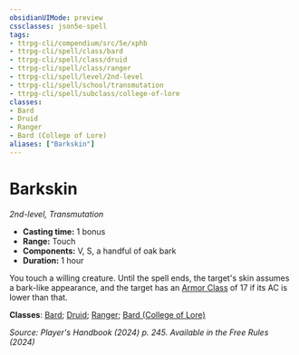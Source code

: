 ```yaml
---
obsidianUIMode: preview
cssclasses: json5e-spell
tags:
- ttrpg-cli/compendium/src/5e/xphb
- ttrpg-cli/spell/class/bard
- ttrpg-cli/spell/class/druid
- ttrpg-cli/spell/class/ranger
- ttrpg-cli/spell/level/2nd-level
- ttrpg-cli/spell/school/transmutation
- ttrpg-cli/spell/subclass/college-of-lore
classes:
- Bard
- Druid
- Ranger
- Bard (College of Lore)
aliases: ["Barkskin"]
---
```

# Barkskin
*2nd-level, Transmutation*  


- **Casting time:** 1 bonus
- **Range:** Touch
- **Components:** V, S, a handful of oak bark
- **Duration:** 1 hour

You touch a willing creature. Until the spell ends, the target's skin assumes a bark-like appearance, and the target has an [Armor Class](3-Mechanics/CLI/rules/variant-rules/armor-class-xphb.md) of 17 if its AC is lower than that.

**Classes**: [Bard](list-spells-classes-bard); [Druid](list-spells-classes-druid); [Ranger](list-spells-classes-ranger); [Bard (College of Lore)](list-spells-classes-bard-xphb-college-of-lore-xphb)

*Source: Player's Handbook (2024) p. 245. Available in the Free Rules (2024)*